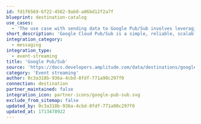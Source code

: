 ```yaml
---
id: fd1f6569-6f22-4562-9ab0-a06bd12f2a7f
blueprint: destination-catalog
use_cases:
  - 'The use case with sending data to Google Pub/Sub involves leveraging Google Cloud Pub/Sub as a reliable and scalable foundation for stream analytics and event-driven computing systems. With this integration, Amplitude users can instantly send customer data to Google Pub/Sub, allowing them to stream their Amplitude event data directly to Pub/Sub. This enables real-time exchange of messages between Google Cloud applications, making it an ideal solution for those seeking a distributed publish-subscribe system to streamline large-scale event-driven computing systems.'
short_description: 'Google Cloud Pub/Sub is a simple, reliable, scalable foundation for stream analytics and event-driven computing systems.'
integration_category:
  - messaging
integration_type:
  - event-streaming
title: 'Google Pub/Sub'
source: 'https://docs.developers.amplitude.com/data/destinations/google-pub-sub'
category: 'Event streaming'
author: 0c3a318b-936a-4cbd-8fdf-771a90c297f0
connection: destination
partner_maintained: false
integration_icon: partner-icons/google-pub-sub.svg
exclude_from_sitemap: false
updated_by: 0c3a318b-936a-4cbd-8fdf-771a90c297f0
updated_at: 1713478922
---
```

